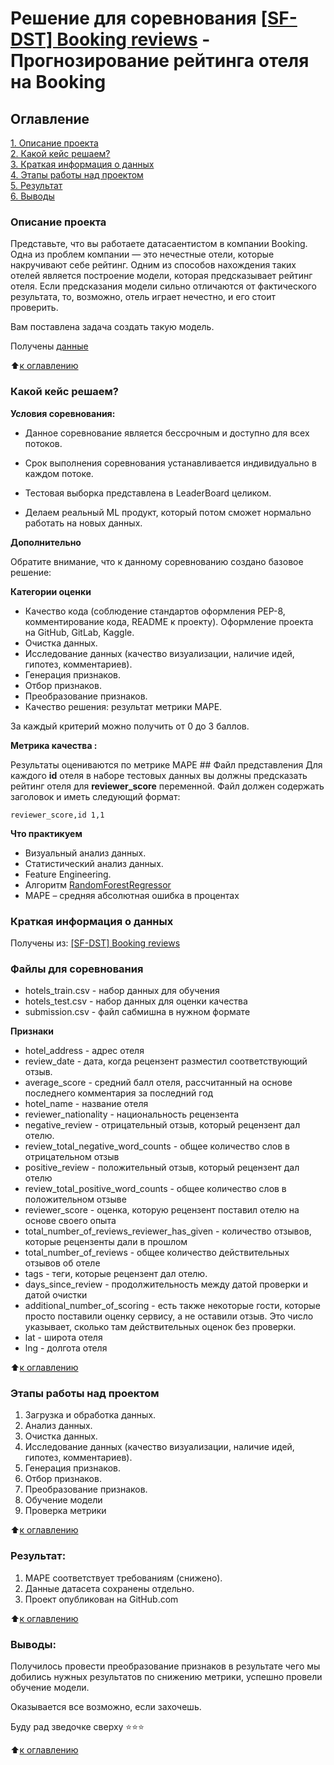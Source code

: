 # Решение для соревнования [[SF-DST] Booking reviews](https://www.kaggle.com/competitions/sf-booking) - Прогнозирование рейтинга отеля на Booking

## Оглавление  
<a id = '0'></a>
<a href ="#1">1. Описание проекта</a><br>
<a href ="#2">2. Какой кейс решаем?</a><br>
<a href ="#3">3. Краткая информация о данных</a><br>
<a href ="#4">4. Этапы работы над проектом</a><br>
<a href ="#5">5. Результат</a><br>
<a href ="#6">6. Выводы</a><br>

### Описание проекта    
<a id = '1'></a>
Представьте, что вы работаете датасаентистом в компании Booking. Одна из проблем компании — это нечестные отели, которые накручивают себе рейтинг. Одним из способов нахождения таких отелей является построение модели, которая предсказывает рейтинг отеля. Если предсказания модели сильно отличаются от фактического результата, то, возможно, отель играет нечестно, и его стоит проверить.

Вам поставлена задача создать такую модель.

Получены [данные](https://www.kaggle.com/competitions/sf-booking/data)


:arrow_up:<a href ="#0">к оглавлению</a>


### Какой кейс решаем?    
<a id = '2'></a>
**Условия соревнования:**
* Данное соревнование является бессрочным и доступно для всех потоков.

* Срок выполнения соревнования устанавливается индивидуально в каждом потоке.

* Тестовая выборка представлена в LeaderBoard целиком.

* Делаем реальный ML продукт, который потом сможет нормально работать на новых данных.

**Дополнительно**

Обратите внимание, что к данному соревнованию создано базовое решение:


**Категории оценки**
* Качество кода (соблюдение стандартов оформления PEP-8, комментирование кода, README к проекту). Оформление проекта на GitHub, GitLab, Kaggle.
* Очистка данных.
* Исследование данных (качество визуализации, наличие идей, гипотез, комментариев).
* Генерация признаков.
* Отбор признаков.
* Преобразование признаков.
* Качество решения: результат метрики MAPE.

За каждый критерий можно получить от 0 до 3 баллов.

**Метрика качества :**  

Результаты оцениваются по метрике MAPE ## Файл представления Для каждого **id** отеля в наборе тестовых данных вы должны предсказать рейтинг отеля для **reviewer_score** переменной. Файл должен содержать заголовок и иметь следующий формат: 

``` reviewer_score,id 1,1 ```

**Что практикуем**     
- Визуальный анализ данных.
- Статистический анализ данных.
- Feature Engineering.
- Алгоритм [RandomForestRegressor](https://scikit-learn.org/stable/modules/generated/sklearn.ensemble.RandomForestRegressor.html)
- MAPE – средняя абсолютная ошибка в процентах


### Краткая информация о данных
<a id = '3'></a>
Получены из: [[SF-DST] Booking reviews](https://www.kaggle.com/competitions/sf-booking/data)

### Файлы для соревнования
* hotels_train.csv - набор данных для обучения
* hotels_test.csv - набор данных для оценки качества
* submission.csv - файл сабмишна в нужном формате

**Признаки**

* hotel_address - адрес отеля
* review_date - дата, когда рецензент разместил соответствующий отзыв.
* average_score - средний балл отеля, рассчитанный на основе последнего комментария за последний год
* hotel_name - название отеля
* reviewer_nationality - национальность рецензента
* negative_review - отрицательный отзыв, который рецензент дал отелю.
* review_total_negative_word_counts - общее количество слов в отрицательном отзыв
* positive_review - положительный отзыв, который рецензент дал отелю
* review_total_positive_word_counts - общее количество слов в положительном отзыве
* reviewer_score - оценка, которую рецензент поставил отелю на основе своего опыта
* total_number_of_reviews_reviewer_has_given - количество отзывов, которые рецензенты дали в прошлом
* total_number_of_reviews - общее количество действительных отзывов об отеле
* tags - теги, которые рецензент дал отелю.
* days_since_review - продолжительность между датой проверки и датой очистки
* additional_number_of_scoring - есть также некоторые гости, которые просто поставили оценку сервису, а не оставили отзыв. Это число указывает, сколько там действительных оценок без проверки.
* lat - широта отеля
* lng - долгота отеля
  
:arrow_up:<a href ="#0">к оглавлению</a>


### Этапы работы над проектом  
<a id = '4'></a>
1. Загрузка и обработка данных.
2. Анализ данных.
3. Очистка данных.
4. Исследование данных (качество визуализации, наличие идей, гипотез, комментариев).
5. Генерация признаков.
6. Отбор признаков.
7. Преобразование признаков.
8. Обучение модели
9. Проверка метрики

:arrow_up:<a href ="#0">к оглавлению</a>


### Результат:  
<a id = '5'></a>
   1. MAPE соответствует требованиям (снижено).
   2. Данные датасета сохранены отдельно.
   3. Проект опубликован на GitHub.com

:arrow_up:<a href ="#0">к оглавлению</a>


### Выводы:  
<a id = '6'></a>
Получилось провести преобразование признаков в результате чего мы добились нужных результатов по снижению метрики, успешно провели обучение модели.

Оказывается все возможно, если захочешь.

Буду рад зведочке сверху ⭐️⭐️⭐️

:arrow_up:<a href ="#0">к оглавлению</a>